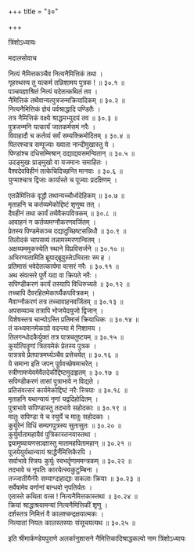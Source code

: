 +++
title = "३०"

+++

त्रिंशोऽध्यायः  

मदालसोवाच  

नित्यं नैमित्तकञ्चैव नित्यनैमित्तिकं तथा  ।  
गृहस्थस्य तु यत्कर्म तन्निशामय पुत्रक !  ॥ ३०.१ ॥  
पञ्चयज्ञाश्रितं नित्यं यदेतत्कथितं तव  ।  
नैमित्तिकं तथैवान्यत्पुत्रजन्मक्रियादिकम्  ॥ ३०.२ ॥  
नित्यनैमित्तिकं ज्ञेयं पर्वश्राद्धादि पण्डितैः  ।  
तत्र नैमित्तिकं वक्ष्ये श्राद्धमभ्युदयं तव  ॥ ३०.३ ॥  
पुत्रजन्मनि यत्कार्यं जातकर्मसमं नरैः  ।  
विवाहादौ च कर्तव्यं सर्वं सम्यक्क्रिमोदितम्  ॥ ३०.४ ॥  
पितरश्चात्र सम्पूज्याः ख्याता नान्दीमुखास्तु ये  ।  
पिण्डांश्च दधिसम्मिश्रान् दद्याद्यवसमन्वितान्  ॥ ३०.५ ॥  
उदङ्मुखः प्राङ्मुखो वा यजमानः समाहितः  ।  
वैश्वदेवविहीनं तत्केचिदिच्छन्ति मानवाः  ॥ ३०.६ ॥  
युग्माश्चात्र द्विजाः कार्यास्ते च पूज्याः प्रदक्षिणम्  ।  

एतन्नैमित्तिकं वृद्धौ तथान्यच्चौर्ध्वदेहिकम्  ॥ ३०.७ ॥  
मृताहनि च कर्तव्यमेकोद्दिष्टं शृणुष्व तत् ।  
दैवहीनं तथा कार्यं तथैवैकपवित्रकम्  ॥ ३०.८ ॥  
आवाहनं न कर्तव्यमग्नौकरणवर्जितम्  ।  
प्रेतस्य पिण्डमेकञ्च दद्यादुच्छिष्टसन्निधौ  ॥ ३०.९ ॥  
तिलोदकं चापसव्यं तन्नामस्मरणान्वितम्  ।  
अक्षय्यममुकस्येति स्थाने विप्रविसर्जने  ॥ ३०.१० ॥  
अभिरण्यतामिति ब्रूयाद्ब्रूयुस्तेऽभिरताः स्म ह  ।  
प्रतिमासं भवेदेतत्कार्यमा वत्सरं नरैः  ॥ ३०.११ ॥  
अथ संवत्सरे पूर्णे यदा वा क्रियते नरैः  ।  
सपिण्डीकरणं कार्यं तस्यापि विधिरुच्यते  ॥ ३०.१२ ॥  
तच्चापि दैवरहितमेकार्घ्यैकपवित्रकम्  ।  
नैवाग्नौकरणं तत्र तच्चावाहनवर्जितम्  ॥ ३०.१३ ॥  
अपसव्यञ्च तत्रापि भोजयेदयुजो द्विजान्  ।  
विशेषस्तत्र चान्योऽस्ति प्रतिमासं क्रियाधिकः  ॥ ३०.१४ ॥  
तं कथ्यमानमेकाग्रो वदन्त्या मे निशामय  ।  
तिलगन्धोदकैर्युक्तं तत्र पात्रचतुष्टयम्  ॥ ३०.१५ ॥  
कुर्यात्पितॄणां त्रितयमेकं प्रेतस्य पुत्रक  ।  
पात्रत्रये प्रेतपात्रमर्घ्यञ्चैव प्रसेचयेत् ॥ ३०.१६ ॥  
ये समाना इति जपन् पूर्ववच्छेषमाचरेत् ।  
स्त्रीणामप्येवमेवैतदेकीद्दिष्टमुदाहृतम्  ॥ ३०.१७ ॥  
सपिण्डीकरणं तासां पुत्राभावे न विद्यते  ।  
प्रतिसंवत्सरं कार्यमेकोद्दिष्टं नरैः स्त्रियाः  ॥ ३०.१८ ॥  
मृताहनि यथान्यायं नृणां यद्वदिहोदितम्  ।  
पुत्राभावे सपिण्डास्तु तदभावे सहोदकाः  ॥ ३०.१९ ॥  
मातुः सपिण्डा ये च स्युर्ये च मातुः सहोदकाः  ।  
कुर्युरेनं विधिं सम्यगपुत्रस्य सुतासुतः  ॥ ३०.२० ॥  
कुर्युर्मातामहायैवं पुत्रिकास्तनयास्तथा  ।  
द्व्यामुष्यायणसञ्ज्ञास्तु मातामहपितामहान्  ॥ ३०.२१ ॥  
पूजयेयुर्यथान्यायं श्राद्धैर्नैमित्तिकैरपि  ।  
सर्वाभावे स्त्रियः कुर्युः स्वभर्तॄणाममन्त्रकम्  ॥ ३०.२२ ॥  
तदभावे च नृपतिः कारयेत्स्वकुटुम्बिना  ।  
तज्जातीयैर्नरैः सम्याग्दाहाद्याः सकलाः क्रियाः  ॥ ३०.२३ ॥  
सर्वेषामेव वर्णानां बान्धवो नृपतिर्यतः  ।  
एतास्ते कथिता वत्स ! नित्यनैमित्तकास्तथा  ॥ ३०.२४ ॥  
क्रियां श्राद्धाश्रयामन्यां नित्यनैमित्तिकीं शृणु  ।  
दर्शस्तत्र निमित्तं वै कालश्चन्द्रक्षयात्मकः  ।  
नित्यातां नियतः कालस्तस्याः संसूचयत्यथ  ॥ ३०.२५ ॥  

इति श्रीमार्कण्डेयपुराणे अलर्कानुशासने नैमित्तिकादिश्राद्धकल्पो नाम त्रिंशोऽध्यायः  
